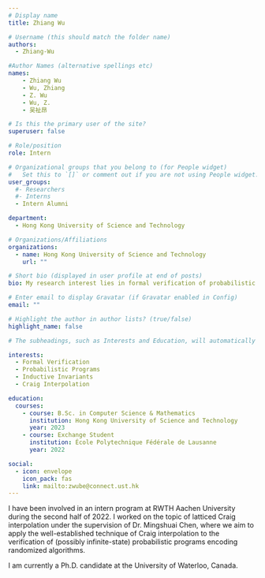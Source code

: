 ```yaml
---
# Display name
title: Zhiang Wu

# Username (this should match the folder name)
authors:
  - Zhiang-Wu

#Author Names (alternative spellings etc)
names:
    - Zhiang Wu
    - Wu, Zhiang
    - Z. Wu
    - Wu, Z.
    - 吴祉昂

# Is this the primary user of the site?
superuser: false

# Role/position
role: Intern

# Organizational groups that you belong to (for People widget)
#   Set this to `[]` or comment out if you are not using People widget.
user_groups:
  #- Researchers
  #- Interns
  - Intern Alumni

department:
  - Hong Kong University of Science and Technology

# Organizations/Affiliations
organizations:
  - name: Hong Kong University of Science and Technology
    url: ""

# Short bio (displayed in user profile at end of posts)
bio: My research interest lies in formal verification of probabilistic programs by synthesizing inductive invariants as Craig interpolants.

# Enter email to display Gravatar (if Gravatar enabled in Config)
email: ""

# Highlight the author in author lists? (true/false)
highlight_name: false

# The subheadings, such as Interests and Education, will automatically translate depending on the language chosen in `config.yaml`. To customize the subheading text, see the Language page in the docs.

interests:
  - Formal Verification
  - Probabilistic Programs
  - Inductive Invariants
  - Craig Interpolation

education:
  courses:
    - course: B.Sc. in Computer Science & Mathematics
      institution: Hong Kong University of Science and Technology
      year: 2023
    - course: Exchange Student
      institution: École Polytechnique Fédérale de Lausanne
      year: 2022

social:
  - icon: envelope
    icon_pack: fas
    link: mailto:zwube@connect.ust.hk
---
```


I have been involved in an intern program at RWTH Aachen University during the second half of 2022. I worked on the topic of latticed Craig interpolation under the supervision of Dr. Mingshuai Chen, where we aim to apply the well-established technique of Craig interpolation to the verification of (possibly infinite-state) probabilistic programs encoding randomized algorithms.

I am currently a Ph.D. candidate at the University of Waterloo, Canada.
